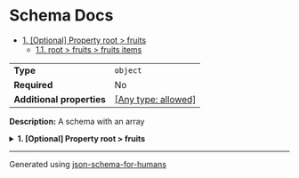# Schema Docs

- [1. [Optional] Property root > fruits](#fruits)
  - [1.1. root > fruits > fruits items](#autogenerated_heading_2)

|                           |                                                                           |
| ------------------------- | ------------------------------------------------------------------------- |
| **Type**                  | `object`                                                                  |
| **Required**              | No                                                                        |
| **Additional properties** | [[Any type: allowed]](# "Additional Properties of any type are allowed.") |

**Description:** A schema with an array

<details>
<summary>
<strong> <a name="fruits"></a>1. [Optional] Property root > fruits</strong>  

</summary>
<blockquote>

|              |                   |
| ------------ | ----------------- |
| **Type**     | `array of string` |
| **Required** | No                |

|                      | Array restrictions |
| -------------------- | ------------------ |
| **Min items**        | N/A                |
| **Max items**        | N/A                |
| **Items unicity**    | False              |
| **Additional items** | False              |
| **Tuple validation** | See below          |

| Each item of this array must be | Description |
| ------------------------------- | ----------- |
| [fruits items](#fruits_items)   | -           |

### <a name="autogenerated_heading_2"></a>1.1. root > fruits > fruits items

|              |          |
| ------------ | -------- |
| **Type**     | `string` |
| **Required** | No       |

**Example:** 

```json
"apple"
```

**Example:** 

```json
[
    "apple",
    "banana"
]
```

</blockquote>
</details>

----------------------------------------------------------------------------------------------------------------------------
Generated using [json-schema-for-humans](https://github.com/coveooss/json-schema-for-humans)